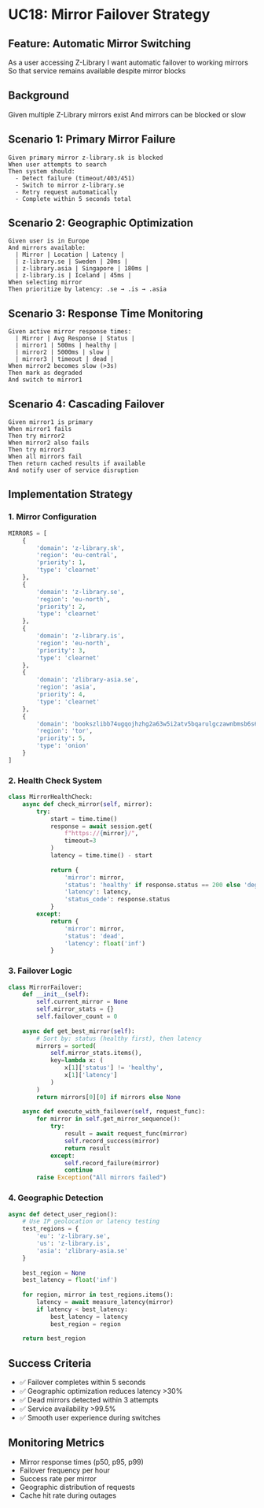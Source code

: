 # UC18: Mirror Failover Strategy

## Feature: Automatic Mirror Switching
As a user accessing Z-Library
I want automatic failover to working mirrors
So that service remains available despite mirror blocks

## Background
Given multiple Z-Library mirrors exist
And mirrors can be blocked or slow

## Scenario 1: Primary Mirror Failure
```gherkin
Given primary mirror z-library.sk is blocked
When user attempts to search
Then system should:
  - Detect failure (timeout/403/451)
  - Switch to mirror z-library.se
  - Retry request automatically
  - Complete within 5 seconds total
```

## Scenario 2: Geographic Optimization
```gherkin
Given user is in Europe
And mirrors available:
  | Mirror | Location | Latency |
  | z-library.se | Sweden | 20ms |
  | z-library.asia | Singapore | 180ms |
  | z-library.is | Iceland | 45ms |
When selecting mirror
Then prioritize by latency: .se → .is → .asia
```

## Scenario 3: Response Time Monitoring
```gherkin
Given active mirror response times:
  | Mirror | Avg Response | Status |
  | mirror1 | 500ms | healthy |
  | mirror2 | 5000ms | slow |
  | mirror3 | timeout | dead |
When mirror2 becomes slow (>3s)
Then mark as degraded
And switch to mirror1
```

## Scenario 4: Cascading Failover
```gherkin
Given mirror1 is primary
When mirror1 fails
Then try mirror2
When mirror2 also fails
Then try mirror3
When all mirrors fail
Then return cached results if available
And notify user of service disruption
```

## Implementation Strategy

### 1. Mirror Configuration
```python
MIRRORS = [
    {
        'domain': 'z-library.sk',
        'region': 'eu-central',
        'priority': 1,
        'type': 'clearnet'
    },
    {
        'domain': 'z-library.se', 
        'region': 'eu-north',
        'priority': 2,
        'type': 'clearnet'
    },
    {
        'domain': 'z-library.is',
        'region': 'eu-north',
        'priority': 3,
        'type': 'clearnet'
    },
    {
        'domain': 'zlibrary-asia.se',
        'region': 'asia',
        'priority': 4,
        'type': 'clearnet'
    },
    {
        'domain': 'bookszlibb74ugqojhzhg2a63w5i2atv5bqarulgczawnbmsb6s6qead.onion',
        'region': 'tor',
        'priority': 5,
        'type': 'onion'
    }
]
```

### 2. Health Check System
```python
class MirrorHealthCheck:
    async def check_mirror(self, mirror):
        try:
            start = time.time()
            response = await session.get(
                f"https://{mirror}/", 
                timeout=3
            )
            latency = time.time() - start
            
            return {
                'mirror': mirror,
                'status': 'healthy' if response.status == 200 else 'degraded',
                'latency': latency,
                'status_code': response.status
            }
        except:
            return {
                'mirror': mirror,
                'status': 'dead',
                'latency': float('inf')
            }
```

### 3. Failover Logic
```python
class MirrorFailover:
    def __init__(self):
        self.current_mirror = None
        self.mirror_stats = {}
        self.failover_count = 0
        
    async def get_best_mirror(self):
        # Sort by: status (healthy first), then latency
        mirrors = sorted(
            self.mirror_stats.items(),
            key=lambda x: (
                x[1]['status'] != 'healthy',
                x[1]['latency']
            )
        )
        return mirrors[0][0] if mirrors else None
    
    async def execute_with_failover(self, request_func):
        for mirror in self.get_mirror_sequence():
            try:
                result = await request_func(mirror)
                self.record_success(mirror)
                return result
            except:
                self.record_failure(mirror)
                continue
        raise Exception("All mirrors failed")
```

### 4. Geographic Detection
```python
async def detect_user_region():
    # Use IP geolocation or latency testing
    test_regions = {
        'eu': 'z-library.se',
        'us': 'z-library.is',
        'asia': 'zlibrary-asia.se'
    }
    
    best_region = None
    best_latency = float('inf')
    
    for region, mirror in test_regions.items():
        latency = await measure_latency(mirror)
        if latency < best_latency:
            best_latency = latency
            best_region = region
    
    return best_region
```

## Success Criteria
- ✅ Failover completes within 5 seconds
- ✅ Geographic optimization reduces latency >30%
- ✅ Dead mirrors detected within 3 attempts
- ✅ Service availability >99.5%
- ✅ Smooth user experience during switches

## Monitoring Metrics
- Mirror response times (p50, p95, p99)
- Failover frequency per hour
- Success rate per mirror
- Geographic distribution of requests
- Cache hit rate during outages